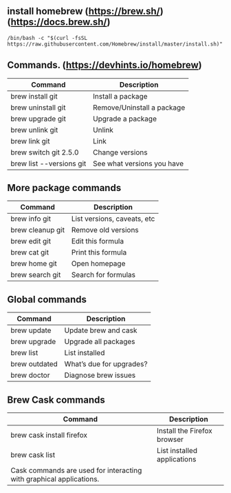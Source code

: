 install homebrew (https://brew.sh/) (https://docs.brew.sh/)
----------------

```shell
/bin/bash -c "$(curl -fsSL https://raw.githubusercontent.com/Homebrew/install/master/install.sh)"
```

Commands. (https://devhints.io/homebrew)
--------

| Command | Description |
| --- | --- |
| brew install git	| Install a package |
| brew uninstall git | Remove/Uninstall a package |
| brew upgrade git	| Upgrade a package |
| brew unlink git	| Unlink |
| brew link git	| Link |
| brew switch git 2.5.0	| Change versions |
| brew list --versions git	| See what versions you have |

More package commands
---------------------
| Command | Description |
| --- | --- |
|brew info git	|List versions, caveats, etc|
|brew cleanup git	|Remove old versions|
|brew edit git	|Edit this formula|
|brew cat git	|Print this formula|
|brew home git	|Open homepage|
|brew search git	|Search for formulas|

Global commands
---------------
| Command | Description |
| --- | --- |
|brew update	|Update brew and cask|
|brew upgrade	|Upgrade all packages|
|brew list	|List installed|
|brew outdated	|What’s due for upgrades?|
|brew doctor	|Diagnose brew issues|

Brew Cask commands
------------------
| Command | Description |
| --- | --- |
|brew cask install firefox	|Install the Firefox browser|
|brew cask list	|List installed applications|
|Cask commands are used for interacting with graphical applications.|

